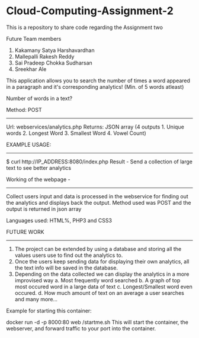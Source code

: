 Cloud-Computing-Assignment-2
============================

This is a repository to share code regarding the Assignment two

Future Team members
1. Kakamany Satya Harshavardhan
2. Mallepalli Rakesh Reddy
3. Sai Pradeep Chokka Sudharsan
4. Sreekhar Ale

This application allows you to search the number of times a word appeared in a paragraph and it's corresponding analytics! (Min. of 5 words atleast)

Number of words in a text?

Method: POST
___________

Url: webservices/analytics.php
Returns: JSON array (4 outputs 1. Unique words 2. Longest Word 3. Smallest Word 4. Vowel Count)

EXAMPLE USAGE:
______________

$ curl http://IP_ADDRESS:8080/index.php
Result - Send a collection of large text to see better analytics

Working of the webpage -
______________________
Collect users input and data is processed in the webservice for finding out the analytics and displays back the output. Method used was POST and the output is returned in json array

Languages used: HTML%, PHP3 and CSS3

FUTURE WORK
___________

1. The project can be extended by using a database and storing all the values users use to find out the analytics to.
2. Once the users keep sending data for displaying their own analytics, all the text info will be saved in the database.
3. Depending on the data collected we can display the analytics in a more improvised way
  a. Most frequently word searched
  b. A graph of top most occured word in a large data of text
  c. Longest/Smallest word even occured.
  d. How much amount of text on an average a user searches
and many more...

Example for starting this container:

docker run -d -p 8000:80 web /startme.sh
This will start the container, the webserver, and forward traffic to your port into the container.
